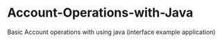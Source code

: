 # Account-Operations-with-Java
Basic Account operations with using java (interface example application)

